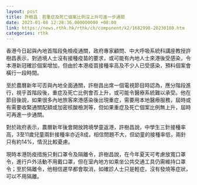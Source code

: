 ```yaml
---
layout: post
title: 許樹昌︰若重症及死亡個案比例沒上升可進一步通關
date: 2023-01-08 12:28:36.000000000 +08:00
link: https://news.rthk.hk/rthk/ch/component/k2/1682998-20230108.htm
categories: rthk
---
```


香港今日起與內地首階段免檢疫通關，政府專家顧問、中大呼吸系統科講座教授許樹昌表示，對過境人士沒有接種疫苗的要求，或可能有內地人士來港後受感染，令本港新冠確診個案增加，但由於本港疫苗接種率高及不少人已受感染，預料個案會橫行一段時間。

至於農曆新年可否與內地全面通關，許樹昌出席一個電視節目時認為，應分階段進行，視乎首階段後，重症及死亡比例會否上升，或可能令醫療系統難以承受。他在節目後說，如果很多內地旅客來港感染後出現重症，需要用本地醫療服務，屆時或有需要收緊通關配額或加密核酸檢測等，但如果重症及死亡個案比例無上升，屆時可再進一步通關。

對於政府表示，農曆新年後會開放跨境學童返港，許樹昌說，中學生三針接種率高，3至11歲兒童兩針接種率亦近8成，相信問題不大，但幼童的接種率低，兩針只有約14%，情況比較憂慮。

現時本港防疫措施只剩口罩令及隔離令，許樹昌說，在今年夏天可考慮放寬口罩令，進行戶外活動不用戴口罩，但在室內地方如乘坐公共交通工具仍需維持口罩令；至於隔離令，他相信遲早都會取消，如確診人士只是輕症，沒有發燒等症狀，可以不用隔離。
